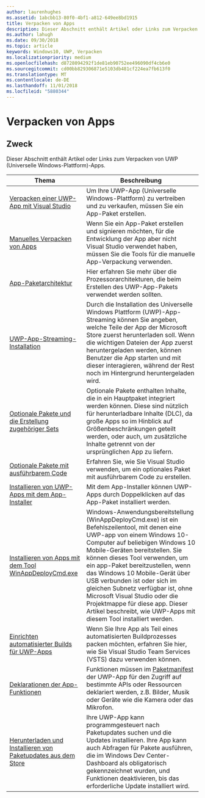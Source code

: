 ```yaml
---
author: laurenhughes
ms.assetid: 1abcbb13-80f0-4bf1-a812-649ee8bd1915
title: Verpacken von Apps
description: Dieser Abschnitt enthält Artikel oder Links zum Verpacken von UWP (Universelle Windows-Plattform)-Apps.
ms.author: lahugh
ms.date: 09/30/2018
ms.topic: article
keywords: Windows10, UWP, Verpacken
ms.localizationpriority: medium
ms.openlocfilehash: d8728094292f1de81eb90752ee496090df4cb6e0
ms.sourcegitcommit: cd00bb829306871e5103db481cf224ea7fb613f0
ms.translationtype: MT
ms.contentlocale: de-DE
ms.lasthandoff: 11/01/2018
ms.locfileid: "5880344"
---
```

# <a name="packaging-apps"></a>Verpacken von Apps


## <a name="purpose"></a>Zweck

Dieser Abschnitt enthält Artikel oder Links zum Verpacken von UWP (Universelle Windows-Plattform)-Apps.

| Thema | Beschreibung |
|-------|-------------|
| [Verpacken einer UWP-App mit Visual Studio](packaging-uwp-apps.md) | Um Ihre UWP-App (Universelle Windows-Plattform) zu vertreiben und zu verkaufen, müssen Sie ein App-Paket erstellen. |
| [Manuelles Verpacken von Apps](manual-packaging-root.md) | Wenn Sie ein App-Paket erstellen und signieren möchten, für die Entwicklung der App aber nicht Visual Studio verwendet haben, müssen Sie die Tools für die manuelle App-Verpackung verwenden. |
| [App-Paketarchitektur](device-architecture.md) | Hier erfahren Sie mehr über die Prozessorarchitekturen, die beim Erstellen des UWP-App-Pakets verwendet werden sollten. |
| [UWP-App-Streaming-Installation](streaming-install.md) | Durch die Installation des Universelle Windows Plattform (UWP)-App-Streaming können Sie angeben, welche Teile der App der Microsoft Store zuerst herunterladen soll. Wenn die wichtigen Dateien der App zuerst heruntergeladen werden, können Benutzer die App starten und mit dieser interagieren, während der Rest noch im Hintergrund heruntergeladen wird. |
| [Optionale Pakete und die Erstellung zugehöriger Sets](optional-packages.md) | Optionale Pakete enthalten Inhalte, die in ein Hauptpaket integriert werden können. Diese sind nützlich für herunterladbare Inhalte (DLC), da große Apps so im Hinblick auf Größenbeschränkungen geteilt werden, oder auch, um zusätzliche Inhalte getrennt von der ursprünglichen App zu liefern. |
| [Optionale Pakete mit ausführbarem Code](optional-packages-with-executable-code.md) | Erfahren Sie, wie Sie Visual Studio verwenden, um ein optionales Paket mit ausführbarem Code zu erstellen. |
| [Installieren von UWP-Apps mit dem App-Installer](appinstaller-root.md) | Mit dem App-Installer können UWP-Apps durch Doppelklicken auf das App-Paket installiert werden. |
| [Installieren von Apps mit dem Tool WinAppDeployCmd.exe](install-universal-windows-apps-with-the-winappdeploycmd-tool.md) | Windows-Anwendungsbereitstellung (WinAppDeployCmd.exe) ist ein Befehlszeilentool, mit denen eine UWP-app von einem Windows 10-Computer auf beliebigen Windows 10 Mobile-Geräten bereitstellen. Sie können dieses Tool verwenden, um ein app-Paket bereitzustellen, wenn das Windows 10 Mobile-Gerät über USB verbunden ist oder sich im gleichen Subnetz verfügbar ist, ohne Microsoft Visual Studio oder die Projektmappe für diese app. Dieser Artikel beschreibt, wie UWP-Apps mit diesem Tool installiert werden. |
| [Einrichten automatisierter Builds für UWP-Apps](auto-build-package-uwp-apps.md) | Wenn Sie Ihre App als Teil eines automatisierten Buildprozesses packen möchten, erfahren Sie hier, wie Sie Visual Studio Team Services (VSTS) dazu verwenden können. |
| [Deklarationen der App-Funktionen](app-capability-declarations.md) | Funktionen müssen im [Paketmanifest](https://msdn.microsoft.com/library/windows/apps/BR211474) der UWP-App für den Zugriff auf bestimmte APIs oder Ressourcen deklariert werden, z.B. Bilder, Musik oder Geräte wie die Kamera oder das Mikrofon. |
| [Herunterladen und Installieren von Paketupdates aus dem Store](self-install-package-updates.md) | Ihre UWP-App kann programmgesteuert nach Paketupdates suchen und die Updates installieren. Ihre App kann auch Abfragen für Pakete ausführen, die im Windows Dev Center-Dashboard als obligatorisch gekennzeichnet wurden, und Funktionen deaktivieren, bis das erforderliche Update installiert wird.  |
